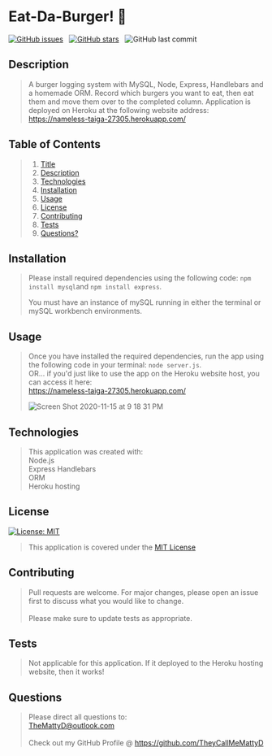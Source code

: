 # Eat-Da-Burger! :hamburger:

[![GitHub issues](https://img.shields.io/github/issues/TheyCallMeMattyD/burger?style=for-the-badge)](https://github.com/TheyCallMeMattyD/burger/issues) &nbsp;
[![GitHub stars](https://img.shields.io/github/stars/TheyCallMeMattyD/burger?style=for-the-badge)](https://github.com/TheyCallMeMattyD/burger/stargazers) &nbsp;
![GitHub last commit](https://img.shields.io/github/last-commit/theycallmemattyd/burger?style=for-the-badge)
  
## Description
>A burger logging system with MySQL, Node, Express, Handlebars and a homemade ORM. Record which burgers you want to eat, then eat them and move them over to the completed column.  Application is deployed on Heroku at the following website address: https://nameless-taiga-27305.herokuapp.com/  

>
  
## Table of Contents
>1. [Title](#Title)
>2. [Description](#Description)
>3. [Technologies](#Technologies)
>4. [Installation](#Installation)
>5. [Usage](#Usage)
>6. [License](#License)
>7. [Contributing](#Contributing)
>8. [Tests](#Tests)
>9. [Questions?](#Questions?)
  
## Installation
>Please install required dependencies using the following code: `npm install mysql`and `npm install express`.  
>  
>You must have an instance of mySQL running in either the terminal or mySQL workbench environments.
  
## Usage
>Once you have installed the required dependencies, run the app using the following code in your terminal: `node server.js`.  
>OR... if you'd just like to use the app on the Heroku website host, you can access it here:  
>https://nameless-taiga-27305.herokuapp.com/  
>  
>![Screen Shot 2020-11-15 at 9 18 31 PM](https://user-images.githubusercontent.com/66084799/99206001-41542080-2788-11eb-820b-b4e93d0da996.png)

## Technologies
>This application was created with:  
> Node.js  
> Express 
> Handlebars  
> ORM  
> Heroku hosting  
  
## License
[![License: MIT](https://img.shields.io/badge/License-MIT-blue.svg)](https://opensource.org/licenses/MIT)
>This application is covered under the [MIT License](https://opensource.org/licenses/MIT)
  
## Contributing
>Pull requests are welcome. For major changes, please open an issue first to discuss what you would like to change.<br/><br/>
>Please make sure to update tests as appropriate.

## Tests
>Not applicable for this application. If it deployed to the Heroku hosting website, then it works!

  
## Questions  
>Please direct all questions to:  
TheMattyD@outlook.com<br/>  
Check out my GitHub Profile @ https://github.com/TheyCallMeMattyD  
